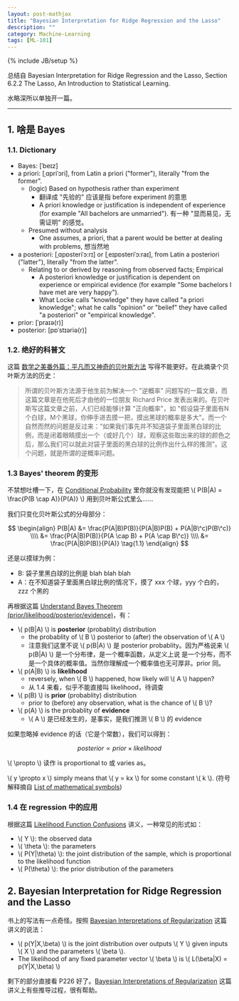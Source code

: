 ```yaml
---
layout: post-mathjax
title: "Bayesian Interpretation for Ridge Regression and the Lasso"
description: ""
category: Machine-Learning
tags: [ML-101]
---
```

{% include JB/setup %}



总结自 Bayesian Interpretation for Ridge Regression and the Lasso, Section 6.2.2 The Lasso, An Introduction to Statistical Learning.

水略深所以单独开一篇。

------

## 1. 啥是 Bayes

### 1.1. Dictionary

* Bayes: [ˈbeɪz]
* a priori: [ˌɑpriˈɔri], from Latin a priori ("former"), literally "from the former".
	* (logic) Based on hypothesis rather than experiment
		* 翻译成 "先验的" 应该是指 before experiment 的意思
		* A priori knowledge or justification is independent of experience (for example "All bachelors are unmarried"). 有一种 "显而易见，无需证明" 的感觉。
	* Presumed without analysis
		* One assumes, a priori, that a parent would be better at dealing with problems, 想当然地
* a posteriori: [ˌɑpɒsteriˈɔ:rɪ] or [ˌeɪpɒsteriˈɔ:raɪ], from Latin a posteriori ("latter"), literally "from the latter".
	*  Relating to or derived by reasoning from observed facts; Empirical
		* A posteriori knowledge or justification is dependent on experience or empirical evidence (for example "Some bachelors I have met are very happy").
		* What Locke calls "knowledge" they have called "a priori knowledge"; what he calls "opinion" or "belief" they have called "a posteriori" or "empirical knowledge".
* prior: [ˈpraɪə(r)]
* posterior: [pɒˈstɪəriə(r)]

### 1.2. 绝好的科普文

这篇 [数学之美番外篇：平凡而又神奇的贝叶斯方法](http://blog.csdn.net/pongba/article/details/2958094) 写得不能更好。在此摘录个贝叶斯方法的历史：

> 所谓的贝叶斯方法源于他生前为解决一个 "逆概率" 问题写的一篇文章，而这篇文章是在他死后才由他的一位朋友 Richard Price 发表出来的。在贝叶斯写这篇文章之前，人们已经能够计算 "正向概率"，如 "假设袋子里面有N个白球，M个黑球，你伸手进去摸一把，摸出黑球的概率是多大"。而一个自然而然的问题是反过来："如果我们事先并不知道袋子里面黑白球的比例，而是闭着眼睛摸出一个（或好几个）球，观察这些取出来的球的颜色之后，那么我们可以就此对袋子里面的黑白球的比例作出什么样的推测"。这个问题，就是所谓的逆概率问题。

### 1.3 Bayes' theorem 的变形

不禁想吐槽一下，在 [Conditional Probability](http://erikyao.github.io/math/2014/09/08/conditional-probability/) 里你就没有发现能把 \\( P(B|A) = \frac{P(B \cap A)}{P(A)} \\) 用到贝叶斯公式里么……

我们只变化贝叶斯公式的分母部分：

$$
\begin{align}
	P(B|A) 
	&= \frac{P(A|B)P(B)}{P(A|B)P(B) + P(A|B\^c)P(B\^c)} \\\\
	&= \frac{P(A|B)P(B)}{P(A \cap B) + P(A \cap B\^c)} \\\\
	&= \frac{P(A|B)P(B)}{P(A)}
	\tag{1.1}
\end{align} 
$$

还是以摸球为例：

* B: 袋子里黑白球的比例是 blah blah blah
* A：在不知道袋子里面黑白球比例的情况下，摸了 xxx 个球，yyy 个白的，zzz 个黑的

再根据这篇 [Understand Bayes Theorem (prior/likelihood/posterior/evidence)](http://www.lichun.cc/blog/2013/07/understand-bayes-theorem-prior-likelihood-posterior-evidence/)，有：

* \\( p(B|A) \\) is **posterior** (probablity) distribution
	* the probablity of \\( B \\) posterior to (after) the observation of \\( A \\)
	* 注意我们这里不说 \\( p(B|A) \\) 是 posterior probablity。因为严格说来 \\( p(B|A) \\) 是一个分布律，是一个概率函数，从定义上说 是一个分布，而不是一个具体的概率值。当然你理解成一个概率值也无可厚非。prior 同。
* \\( p(A|B) \\) is **likelihood**
	* reversely, when \\( B \\) happened, how likely will \\( A \\) happen?
	* 从 1.4 来看，似乎不能直接叫 likelihood，待调查
* \\( p(B) \\) is **prior** (probablity) distribution
	* prior to (before) any observation, what is the chance of \\( B \\)?
* \\( p(A) \\) is the probablity of **evidence**
	* \\( A \\) 是已经发生的，是事实，是我们推测 \\( B \\) 的 evidence
	
如果忽略掉 evidence 的话（它是个常数），我们可以得到：

$$
\begin{equation}
	posterior \propto prior \times likelihood
	\tag{1.2}
\end{equation} 
$$

\\( \propto \\) 读作 is proportional to 或 varies as。

\\( y \propto x \\) simply means that \\( y = kx \\) for some constant \\( k \\). (符号解释摘自 [List of mathematical symbols](http://en.wikipedia.org/wiki/List_of_mathematical_symbols))

### 1.4 在 regression 中的应用

根据这篇 [Likelihood Function Confusions](http://voteview.com/Likelihood_Function_Confusions.pdf) 讲义，一种常见的形式如：

* \\( Y \\): the observed data
* \\( \theta \\): the parameters
* \\( P(Y|\theta) \\): the joint distribution of the sample, which is proportional to the likelihood function
* \\( P(\theta) \\): the prior distribution of the parameters

## 2. Bayesian Interpretation for Ridge Regression and the Lasso

书上的写法有一点奇怪。按照 [Bayesian Interpretations of Regularization](http://www.mit.edu/~9.520/spring09/Classes/class15-bayes.pdf) 这篇讲义的说法：

* \\( p(Y|X,\beta) \\) is the joint distribution over outputs \\( Y \\) given inputs \\( X \\) and the parameters \\( \beta \\).
* The likelihood of any fixed parameter vector \\( \beta \\) is \\( L(\beta|X) = p(Y|X,\beta) \\)

剩下的部分直接看 P226 好了。[Bayesian Interpretations of Regularization](http://www.mit.edu/~9.520/spring09/Classes/class15-bayes.pdf) 这篇讲义上有些推导过程，很有帮助。